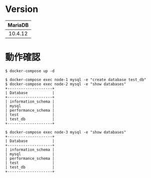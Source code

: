 # Version

|MariaDB|
|:-----:|
|10.4.12|

# 動作確認

    $ docker-compose up -d

    $ docker-compose exec node-1 mysql -e "create database test_db"
    $ docker-compose exec node-2 mysql -e "show databases"
    +--------------------+
    | Database           |
    +--------------------+
    | information_schema |
    | mysql              |
    | performance_schema |
    | test               |
    | test_db            |
    +--------------------+

    $ docker-compose exec node-3 mysql -e "show databases"
    +--------------------+
    | Database           |
    +--------------------+
    | information_schema |
    | mysql              |
    | performance_schema |
    | test               |
    | test_db            |
    +--------------------+
